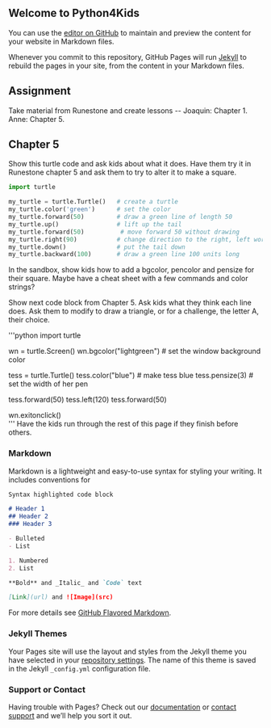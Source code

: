 ## Welcome to Python4Kids

You can use the [editor on GitHub](https://github.com/carbonjo/Python4Kids/edit/master/README.md) to maintain and preview the content for your website in Markdown files.

Whenever you commit to this repository, GitHub Pages will run [Jekyll](https://jekyllrb.com/) to rebuild the pages in your site, from the content in your Markdown files.

## Assignment
Take material from Runestone and create lessons -- Joaquin: Chapter 1. Anne: Chapter 5.


## Chapter 5
Show this turtle code and ask kids about what it does. Have them try it in Runestone chapter 5 and ask them to try to alter it to make a square.

```python
import turtle

my_turtle = turtle.Turtle()   # create a turtle
my_turtle.color('green')      # set the color
my_turtle.forward(50)         # draw a green line of length 50
my_turtle.up()                # lift up the tail
my_turtle.forward(50)          # move forward 50 without drawing
my_turtle.right(90)           # change direction to the right, left works too
my_turtle.down()              # put the tail down
my_turtle.backward(100)       # draw a green line 100 units long
```

In the sandbox, show kids how to add a bgcolor, pencolor and pensize for their square. Maybe have a cheat sheet with a few commands and color strings?


Show next code block from Chapter 5. Ask kids what they think each line does. Ask them to modify to draw a triangle, or for a challenge, the letter A, their choice.

'''python
import turtle

wn = turtle.Screen()
wn.bgcolor("lightgreen")        # set the window background color

tess = turtle.Turtle()
tess.color("blue")              # make tess blue
tess.pensize(3)                 # set the width of her pen

tess.forward(50)
tess.left(120)
tess.forward(50)

wn.exitonclick()  
'''
Have the kids run through the rest of this page if they finish before others. 




### Markdown

Markdown is a lightweight and easy-to-use syntax for styling your writing. It includes conventions for

```markdown
Syntax highlighted code block

# Header 1
## Header 2
### Header 3

- Bulleted
- List

1. Numbered
2. List

**Bold** and _Italic_ and `Code` text

[Link](url) and ![Image](src)
```

For more details see [GitHub Flavored Markdown](https://guides.github.com/features/mastering-markdown/).

### Jekyll Themes

Your Pages site will use the layout and styles from the Jekyll theme you have selected in your [repository settings](https://github.com/carbonjo/Python4Kids/settings). The name of this theme is saved in the Jekyll `_config.yml` configuration file.

### Support or Contact

Having trouble with Pages? Check out our [documentation](https://help.github.com/categories/github-pages-basics/) or [contact support](https://github.com/contact) and we’ll help you sort it out.
